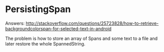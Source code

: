 PersistingSpan
==============

Answers: http://stackoverflow.com/questions/25723828/how-to-retrieve-backgroundcolorspan-for-selected-text-in-android

The problem is how to store an array of Spans and some text to a file and later restore the whole SpannedString.
